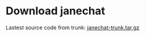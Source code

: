 # Download janechat

Lastest source code from trunk: [janechat-trunk.tar.gz](/tarball/trunk/janechat-trunk.tar.gz)
